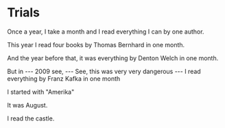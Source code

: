 # Trials

Once a year, I take a month and I read everything I can by one author.

This year I read four books by Thomas Bernhard in one month.

And the year before that, it was everything by Denton Welch in one month.

But in --- 2009 see, --- See, this was very very dangerous --- I read everything by Franz Kafka in one month

I started with "Amerika"

It was August.

I read the castle.
